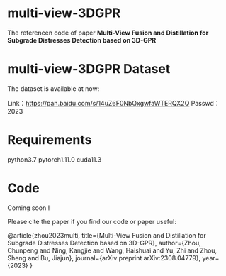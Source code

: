 # multi-view-3DGPR
The referencen code of paper **Multi-View Fusion and Distillation for Subgrade Distresses Detection based on 3D-GPR**



# multi-view-3DGPR Dataset
The dataset is available at now: 

Link：https://pan.baidu.com/s/14uZ6F0NbQxgwfaWTERQX2Q 
Passwd：2023


# Requirements
python3.7
pytorch1.11.0
cuda11.3


# Code
Coming soon !


Please cite the paper if you find our code or paper useful:

@article{zhou2023multi,
  title={Multi-View Fusion and Distillation for Subgrade Distresses Detection based on 3D-GPR},
  author={Zhou, Chunpeng and Ning, Kangjie and Wang, Haishuai and Yu, Zhi and Zhou, Sheng and Bu, Jiajun},
  journal={arXiv preprint arXiv:2308.04779},
  year={2023}
}
